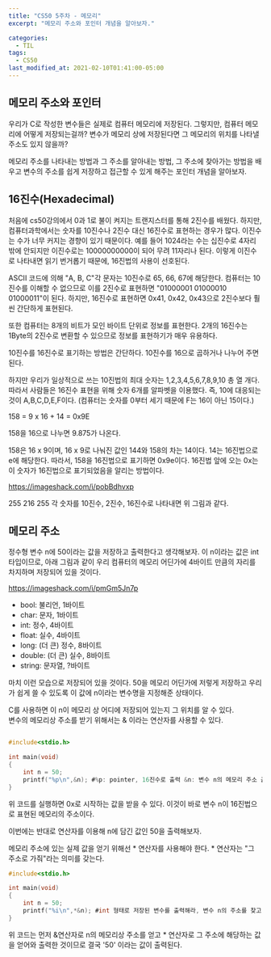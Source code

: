```yaml
---
title: "CS50 5주차 - 메모리"
excerpt: "메모리 주소와 포인터 개념을 알아보자."

categories:
  - TIL
tags:
  - CS50
last_modified_at: 2021-02-10T01:41:00-05:00
---
```


## 메모리 주소와 포인터

우리가 C로 작성한 변수들은 실제로 컴퓨터 메모리에 저장된다. 그렇지만, 컴퓨터 메모리에 어떻게 저장되는걸까? 변수가 메모리 상에 저장된다면 그 메모리의 위치를 나타낼 주소도 있지 않을까?  

메모리 주소를 나타내는 방법과 그 주소를 알아내는 방법, 그 주소에 찾아가는 방법을 배우고 변수의 주소를 쉽게 저장하고 접근할 수 있게 해주는 포인터 개념을 알아보자.  
  

## 16진수(Hexadecimal)
  
처음에 cs50강의에서 0과 1로 불이 켜지는 트랜지스터를 통해 2진수를 배웠다. 하지만, 컴퓨터과학에서는 숫자를 10진수나 2진수 대신 16진수로 표현하는 경우가 많다. 이진수는 수가 너무 커지는 경향이 있기 때문이다. 예를 들어 1024라는 수는 십진수로 4자리밖에 안되지만 이진수로는 10000000000이 되어 무려 11자리나 된다. 이렇게 이진수로 나타내면 읽기 번거롭기 때문에, 16진법의 사용이 선호된다.
  
 
ASCII 코드에 의해 "A, B, C"각 문자는 10진수로 65, 66, 67에 해당한다. 컴퓨터는 10진수를 이해할 수 없으므로 이를 2진수로 표현하면 "01000001 01000010 01000011"이 된다. 하지만, 16진수로 표현하면 0x41, 0x42, 0x43으로 2진수보다 훨씬 간단하게 표현된다. 

또한 컴퓨터는 8개의 비트가 모인 바이트 단위로 정보를 표현한다. 2개의 16진수는 1Byte의 2진수로 변환할 수 있으므로 정보를 표현하기가 매우 유용하다.

10진수를 16진수로 표기하는 방법은 간단하다. 10진수를 16으로 곱하거나 나누어 주면 된다.  
  

하지만 우리가 일상적으로 쓰는 10진법의 최대 숫자는 1,2,3,4,5,6,7,8,9,10 총 열 개다. 따라서 사람들은 16진수 표현을 위해 숫자 6개를 알파벳을 이용했다. 즉,  10에 대응되는 것이 A,B,C,D,E,F이다. (컴퓨터는 숫자를 0부터 세기 때문에 F는 16이 아닌 15이다.)  
  
  
158 = 9 x 16 + 14 = 0x9E
  
  
158을 16으로 나누면 9.875가 나온다.  

158은 16 x 9이며, 16 x 9로 나눠진 값인 144와 158의 차는 14이다. 14는 16진법으로 e에 해당한다. 따라서, 158을 16진법으로 표기하면 0x9e이다. 16진법 앞에 오는 0x는 이 숫자가 16진법으로 표기되었음을 알리는 방법이다.  
  
  

https://imageshack.com/i/pobBdhvxp  
  


255 216 255 각 숫자를 10진수, 2진수, 16진수로 나타내면 위 그림과 같다.  
  

## 메모리 주소
  

정수형 변수 n에 50이라는 값을 저장하고 출력한다고 생각해보자. 이 n이라는 값은 int 타입이므로, 아래 그림과 같이 우리 컴퓨터의 메모리 어딘가에 4바이트 만큼의 자리를 차지하며 저장되어 있을 것이다. 

https://imageshack.com/i/pmGm5Jn7p  
  


* bool: 불리언, 1바이트  
* char: 문자, 1바이트  
* int: 정수, 4바이트  
* float: 실수, 4바이트  
* long: (더 큰) 정수, 8바이트  
* double: (더 큰) 실수, 8바이트  
* string: 문자열, ?바이트  
  

  
마치 이런 모습으로 저장되어 있을 것이다. 50을 메모리 어딘가에 저렇게 저장하고 우리가 쉽게 쓸 수 있도록 이 값에 n이라는 변수명을 지정해준 상태이다.  
  
C를 사용하면 이 n이 메모리 상 어디에 저장되어 있는지 그 위치를 알 수 있다.   
변수의 메모리상 주소를 받기 위해서는 & 이라는 연산자를 사용할 수 있다.
  

```c

#include<stdio.h>

int main(void)
{
    int n = 50;
    printf("%p\n",&n); #%p: pointer, 16진수로 출력 &n: 변수 n의 메모리 주소 출력
}
```
   

위 코드를 실행하면 0x로 시작하는 값을 받을 수 있다. 이것이 바로 변수 n이 16진법으로 표현된 메모리의 주소이다. 
  
  
이번에는 반대로 연산자를 이용해 n에 담긴 값인 50을 출력해보자.

메모리 주소에 있는 실제 값을 얻기 위해선 * 연산자를 사용해야 한다. * 연산자는 "그 주소로 가줘"라는 의미를 갖는다. 
  
  

```c
#include<stdio.h>

int main(void)
{
    int n = 50;
    printf("%i\n",*&n); #int 형태로 저장된 변수를 출력해라, 변수 n의 주소를 찾고 그 주소로 가라.
}
``` 
  
  

위 코드는 먼저 &연산자로 n의 메모리상 주소를 얻고 * 연산자로 그 주소에 해당하는 값을 얻어와 출력한 것이므로 결국 '50' 이라는 값이 출력된다.  



